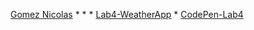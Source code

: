 [Gomez Nicolas](https://github.com/GomezNicolas/portfolio)
*
*
*
[Lab4-WeatherApp](https://github.com/GomezNicolas/portfolio/tree/master/lab4)
*
[CodePen-Lab4](https://codepen.io/NGomezz/pen/ZZzZQK)
